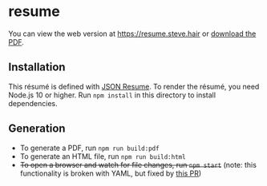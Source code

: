 # resume

You can view the web version at https://resume.steve.hair or [download the PDF](https://resume.steve.hair/resume.pdf).

## Installation
This résumé is defined with [JSON Resume](https://jsonresume.org/). To render the résumé, you need Node.js 10 or higher.
Run `npm install` in this directory to install dependencies.

## Generation
* To generate a PDF, run `npm run build:pdf`
* To generate an HTML file, run `npm run build:html`
* ~~To open a browser and watch for file changes, run `npm start`~~ (note: this functionality is broken with YAML, but fixed by [this PR](https://github.com/jsonresume/resume-cli/pull/722))
